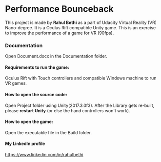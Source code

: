# Performance Bounceback
This project is made by **Rahul Bethi** as a part of Udacity Virtual Reality (VR) Nano-degree.
It is a Oculus Rift compatible Unity game. This is an exercise to improve the performance of a game for VR (90fps).

### Documentation
Open Document.docx in the Documentation folder.

#### Requirements to run the game:
Oculus Rift with Touch controllers and compatible Windows machine to run VR games.

#### How to open the source code:
Open Project folder using Unity(2017.3.0f3).
After the Library gets re-built, please **restart Unity** (or else the hand controllers won't work).

#### How to open the game:
Open the executable file in the Build folder.

#### My LinkedIn profile
https://www.linkedin.com/in/rahulbethi